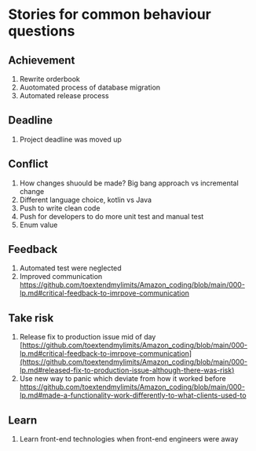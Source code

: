 # Stories for common behaviour questions

## Achievement
1. Rewrite orderbook
2. Auotomated process of database migration
3. Automated release process

## Deadline
1. Project deadline was moved up

## Conflict
1. How changes shuould be made? Big bang approach vs incremental change
2. Different language choice, kotlin vs Java
3. Push to write clean code
4. Push for developers to do more unit test and manual test
5. Enum value

## Feedback
1. Automated test were neglected
2. Improved communication https://github.com/toextendmylimits/Amazon_coding/blob/main/000-lp.md#critical-feedback-to-imrpove-communication

## Take risk
1. Release fix to production issue mid of day [https://github.com/toextendmylimits/Amazon_coding/blob/main/000-lp.md#critical-feedback-to-imrpove-communication](https://github.com/toextendmylimits/Amazon_coding/blob/main/000-lp.md#released-fix-to-production-issue-although-there-was-risk)
2. Use new way to panic which deviate from how it worked before https://github.com/toextendmylimits/Amazon_coding/blob/main/000-lp.md#made-a-functionality-work-differently-to-what-clients-used-to

## Learn
1. Learn front-end technologies when front-end engineers were away
